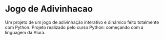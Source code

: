 # Jogo de Adivinhacao

 Um projeto de um jogo de adivinhação interativo e dinâmico feito totalmente com Python.
 Projeto realizado pelo curso Python: começando com a linguagem da Alura.

